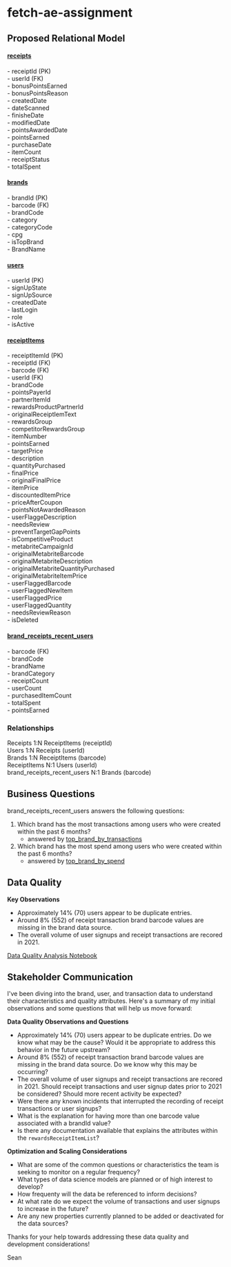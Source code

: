 # fetch-ae-assignment

## Proposed Relational Model

#### [receipts](models/staging/stg_receipts.sql)
\- receiptId (PK)  
\- userId (FK)  
\- bonusPointsEarned  
\- bonusPointsReason  
\- createdDate  
\- dateScanned  
\- finisheDate  
\- modifiedDate  
\- pointsAwardedDate  
\- pointsEarned  
\- purchaseDate  
\- itemCount  
\- receiptStatus  
\- totalSpent  

#### [brands](models/staging/stg_brands.sql)
\- brandId (PK)  
\- barcode (FK)  
\- brandCode  
\- category  
\- categoryCode  
\- cpg  
\- isTopBrand  
\- BrandName  

#### [users](models/staging/stg_users.sql)
\- userId (PK)  
\- signUpState  
\- signUpSource  
\- createdDate  
\- lastLogin  
\- role  
\- isActive  

#### [receiptItems](models/intermediate/int_receiptItems.sql)
\- receiptItemId (PK)  
\- receiptId (FK)  
\- barcode (FK)  
\- userId (FK)  
\- brandCode  
\- pointsPayerId  
\- partnerItemId  
\- rewardsProductPartnerId  
\- originalReceiptIemText  
\- rewardsGroup  
\- competitorRewardsGroup  
\- itemNumber  
\- pointsEarned  
\- targetPrice  
\- description  
\- quantityPurchased  
\- finalPrice  
\- originalFinalPrice  
\- itemPrice  
\- discountedItemPrice  
\- priceAfterCoupon  
\- pointsNotAwardedReason  
\- userFlaggeDescription  
\- needsReview  
\- preventTargetGapPoints  
\- isCompetitiveProduct  
\- metabriteCampaignId  
\- originalMetabriteBarcode  
\- originalMetabriteDescription  
\- originalMetabriteQuantityPurchased  
\- originalMetabriteItemPrice  
\- userFlaggedBarcode  
\- userFlaggedNewItem  
\- userFlaggedPrice  
\- userFlaggedQuantity  
\- needsReviewReason  
\- isDeleted  

#### [brand_receipts_recent_users](models/brand_receipts_recent_users.sql)
\- barcode (FK)  
\- brandCode  
\- brandName  
\- brandCategory  
\- receiptCount  
\- userCount  
\- purchasedItemCount  
\- totalSpent  
\- pointsEarned  

### Relationships
Receipts 1:N ReceiptItems (receiptId)  
Users 1:N Receipts (userId)  
Brands 1:N ReceiptItems (barcode)  
ReceiptItems N:1 Users (userId)  
brand_receipts_recent_users N:1 Brands (barcode) 

## Business Questions
brand_receipts_recent_users answers the following questions:
1) Which brand has the most transactions among users who were created within the past 6 months?
    - answered by [top_brand_by_transactions](analyses/top_brand_by_transactions.sql)
2) Which brand has the most spend among users who were created within the past 6 months?
    - answered by [top_brand_by_spend](analyses/top_brand_by_spend.sql)

## Data Quality
**Key Observations**  
- Approximately 14% (70) users appear to be duplicate entries.  
- Around 8% (552) of receipt transaction brand barcode values are missing in the brand data source.  
- The overall volume of user signups and receipt transactions are recored in 2021. 

[Data Quality Analysis Notebook](_data_quality.ipynb)

## Stakeholder Communication

I've been diving into the brand, user, and transaction data to understand their characteristics and quality attributes. Here's a summary of my initial observations and some questions that will help us move forward:

**Data Quality Observations and Questions**
- Approximately 14% (70) users appear to be duplicate entries. Do we know what may be the cause? Would it be appropriate to address this behavior in the future upstream?  
- Around 8% (552) of receipt transaction brand barcode values are missing in the brand data source. Do we know why this may be occurring?  
- The overall volume of user signups and receipt transactions are recored in 2021. Should receipt transactions and user signup dates prior to 2021 be considered? Should more recent activity be expected?  
- Were there any known incidents that interrupted the recording of receipt transactions or user signups?  
- What is the explanation for having more than one barcode value associated with a brandId value?  
- Is there any documentation available that explains the attributes within the `rewardsReceiptItemList`?  

**Optimization and Scaling Considerations**
- What are some of the common questions or characteristics the team is seeking to monitor on a regular frequency?  
- What types of data science models are planned or of high interest to develop?  
- How frequenty will the data be referenced to inform decisions?  
- At what rate do we expect the volume of transactions and user signups to increase in the future?  
- Are any new properties currently planned to be added or deactivated for the data sources?  

Thanks for your help towards addressing these data quality and development considerations!

Sean
